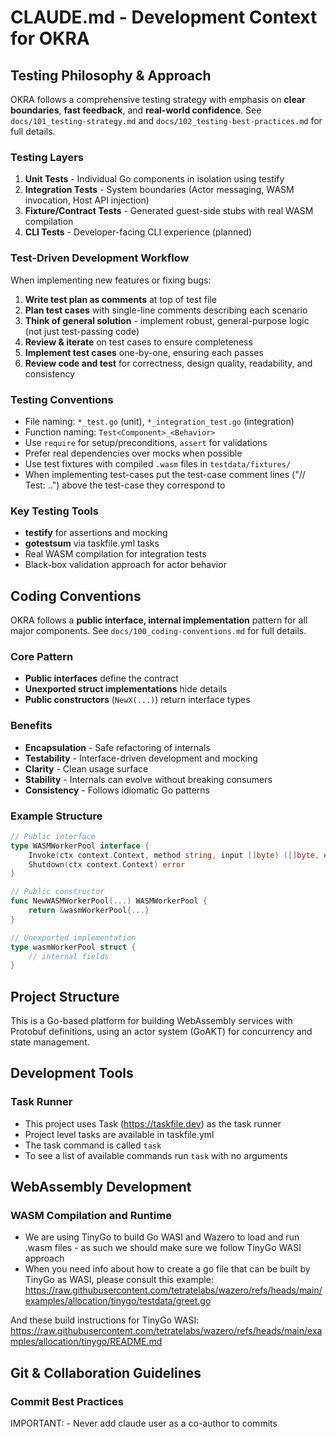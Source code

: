 # CLAUDE.md - Development Context for OKRA

## Testing Philosophy & Approach

OKRA follows a comprehensive testing strategy with emphasis on **clear boundaries**, **fast feedback**, and **real-world confidence**. See `docs/101_testing-strategy.md` and `docs/102_testing-best-practices.md` for full details.

### Testing Layers
1. **Unit Tests** - Individual Go components in isolation using testify
2. **Integration Tests** - System boundaries (Actor messaging, WASM invocation, Host API injection)
3. **Fixture/Contract Tests** - Generated guest-side stubs with real WASM compilation
4. **CLI Tests** - Developer-facing CLI experience (planned)

### Test-Driven Development Workflow
When implementing new features or fixing bugs:

1. **Write test plan as comments** at top of test file
2. **Plan test cases** with single-line comments describing each scenario
3. **Think of general solution** - implement robust, general-purpose logic (not just test-passing code)
4. **Review & iterate** on test cases to ensure completeness
5. **Implement test cases** one-by-one, ensuring each passes
6. **Review code and test** for correctness, design quality, readability, and consistency

### Testing Conventions
- File naming: `*_test.go` (unit), `*_integration_test.go` (integration)
- Function naming: `Test<Component>_<Behavior>`
- Use `require` for setup/preconditions, `assert` for validations
- Prefer real dependencies over mocks when possible
- Use test fixtures with compiled `.wasm` files in `testdata/fixtures/`
- When implementing test-cases put the test-case comment lines ("// Test: ..") above the test-case they correspond to

### Key Testing Tools
- **testify** for assertions and mocking
- **gotestsum** via taskfile.yml tasks
- Real WASM compilation for integration tests
- Black-box validation approach for actor behavior

## Coding Conventions

OKRA follows a **public interface, internal implementation** pattern for all major components. See `docs/100_coding-conventions.md` for full details.

### Core Pattern
- **Public interfaces** define the contract
- **Unexported struct implementations** hide details
- **Public constructors** (`NewX(...)`) return interface types

### Benefits
- **Encapsulation** - Safe refactoring of internals
- **Testability** - Interface-driven development and mocking
- **Clarity** - Clean usage surface
- **Stability** - Internals can evolve without breaking consumers
- **Consistency** - Follows idiomatic Go patterns

### Example Structure
```go
// Public interface
type WASMWorkerPool interface {
    Invoke(ctx context.Context, method string, input []byte) ([]byte, error)
    Shutdown(ctx context.Context) error
}

// Public constructor
func NewWASMWorkerPool(...) WASMWorkerPool {
    return &wasmWorkerPool{...}
}

// Unexported implementation
type wasmWorkerPool struct {
    // internal fields
}
```

## Project Structure
This is a Go-based platform for building WebAssembly services with Protobuf definitions, using an actor system (GoAKT) for concurrency and state management.

## Development Tools

### Task Runner
- This project uses Task (https://taskfile.dev) as the task runner
- Project level tasks are available in taskfile.yml
- The task command is called `task`
- To see a list of available commands run `task` with no arguments

## WebAssembly Development

### WASM Compilation and Runtime
- We are using TinyGo to build Go WASI and Wazero to load and run .wasm files - as such we should make sure we follow TinyGo WASI approach
- When you need info about how to create a go file that can be built by TinyGo as WASI, please consult this example:
https://raw.githubusercontent.com/tetratelabs/wazero/refs/heads/main/examples/allocation/tinygo/testdata/greet.go

And these build instructions for TinyGo WASI:
https://raw.githubusercontent.com/tetratelabs/wazero/refs/heads/main/examples/allocation/tinygo/README.md

## Git & Collaboration Guidelines

### Commit Best Practices
IMPORTANT: - Never add claude user as a co-author to commits
